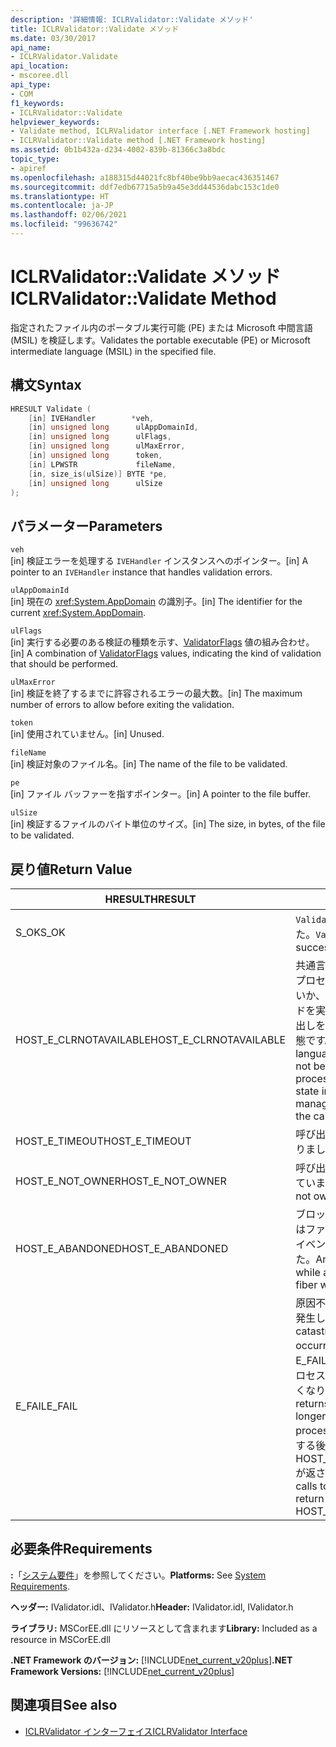 ```yaml
---
description: '詳細情報: ICLRValidator::Validate メソッド'
title: ICLRValidator::Validate メソッド
ms.date: 03/30/2017
api_name:
- ICLRValidator.Validate
api_location:
- mscoree.dll
api_type:
- COM
f1_keywords:
- ICLRValidator::Validate
helpviewer_keywords:
- Validate method, ICLRValidator interface [.NET Framework hosting]
- ICLRValidator::Validate method [.NET Framework hosting]
ms.assetid: 0b1b432a-d234-4002-839b-81366c3a8bdc
topic_type:
- apiref
ms.openlocfilehash: a188315d44021fc8bf40be9bb9aecac436351467
ms.sourcegitcommit: ddf7edb67715a5b9a45e3dd44536dabc153c1de0
ms.translationtype: HT
ms.contentlocale: ja-JP
ms.lasthandoff: 02/06/2021
ms.locfileid: "99636742"
---
```

# <a name="iclrvalidatorvalidate-method"></a><span data-ttu-id="a0740-103">ICLRValidator::Validate メソッド</span><span class="sxs-lookup"><span data-stu-id="a0740-103">ICLRValidator::Validate Method</span></span>

<span data-ttu-id="a0740-104">指定されたファイル内のポータブル実行可能 (PE) または Microsoft 中間言語 (MSIL) を検証します。</span><span class="sxs-lookup"><span data-stu-id="a0740-104">Validates the portable executable (PE) or Microsoft intermediate language (MSIL) in the specified file.</span></span>  
  
## <a name="syntax"></a><span data-ttu-id="a0740-105">構文</span><span class="sxs-lookup"><span data-stu-id="a0740-105">Syntax</span></span>  
  
```cpp  
HRESULT Validate (  
    [in] IVEHandler        *veh,  
    [in] unsigned long      ulAppDomainId,  
    [in] unsigned long      ulFlags,  
    [in] unsigned long      ulMaxError,  
    [in] unsigned long      token,  
    [in] LPWSTR             fileName,  
    [in, size_is(ulSize)] BYTE *pe,  
    [in] unsigned long      ulSize  
);
```  
  
## <a name="parameters"></a><span data-ttu-id="a0740-106">パラメーター</span><span class="sxs-lookup"><span data-stu-id="a0740-106">Parameters</span></span>  

 `veh`  
 <span data-ttu-id="a0740-107">[in] 検証エラーを処理する `IVEHandler` インスタンスへのポインター。</span><span class="sxs-lookup"><span data-stu-id="a0740-107">[in] A pointer to an `IVEHandler` instance that handles validation errors.</span></span>  
  
 `ulAppDomainId`  
 <span data-ttu-id="a0740-108">[in] 現在の <xref:System.AppDomain> の識別子。</span><span class="sxs-lookup"><span data-stu-id="a0740-108">[in] The identifier for the current <xref:System.AppDomain>.</span></span>  
  
 `ulFlags`  
 <span data-ttu-id="a0740-109">[in] 実行する必要のある検証の種類を示す、[ValidatorFlags](validatorflags-enumeration.md) 値の組み合わせ。</span><span class="sxs-lookup"><span data-stu-id="a0740-109">[in] A combination of [ValidatorFlags](validatorflags-enumeration.md) values, indicating the kind of validation that should be performed.</span></span>  
  
 `ulMaxError`  
 <span data-ttu-id="a0740-110">[in] 検証を終了するまでに許容されるエラーの最大数。</span><span class="sxs-lookup"><span data-stu-id="a0740-110">[in] The maximum number of errors to allow before exiting the validation.</span></span>  
  
 `token`  
 <span data-ttu-id="a0740-111">[in] 使用されていません。</span><span class="sxs-lookup"><span data-stu-id="a0740-111">[in] Unused.</span></span>  
  
 `fileName`  
 <span data-ttu-id="a0740-112">[in] 検証対象のファイル名。</span><span class="sxs-lookup"><span data-stu-id="a0740-112">[in] The name of the file to be validated.</span></span>  
  
 `pe`  
 <span data-ttu-id="a0740-113">[in] ファイル バッファーを指すポインター。</span><span class="sxs-lookup"><span data-stu-id="a0740-113">[in] A pointer to the file buffer.</span></span>  
  
 `ulSize`  
 <span data-ttu-id="a0740-114">[in] 検証するファイルのバイト単位のサイズ。</span><span class="sxs-lookup"><span data-stu-id="a0740-114">[in] The size, in bytes, of the file to be validated.</span></span>  
  
## <a name="return-value"></a><span data-ttu-id="a0740-115">戻り値</span><span class="sxs-lookup"><span data-stu-id="a0740-115">Return Value</span></span>  
  
|<span data-ttu-id="a0740-116">HRESULT</span><span class="sxs-lookup"><span data-stu-id="a0740-116">HRESULT</span></span>|<span data-ttu-id="a0740-117">説明</span><span class="sxs-lookup"><span data-stu-id="a0740-117">Description</span></span>|  
|-------------|-----------------|  
|<span data-ttu-id="a0740-118">S_OK</span><span class="sxs-lookup"><span data-stu-id="a0740-118">S_OK</span></span>|<span data-ttu-id="a0740-119">`Validate` が正常に返されました。</span><span class="sxs-lookup"><span data-stu-id="a0740-119">`Validate` returned successfully.</span></span>|  
|<span data-ttu-id="a0740-120">HOST_E_CLRNOTAVAILABLE</span><span class="sxs-lookup"><span data-stu-id="a0740-120">HOST_E_CLRNOTAVAILABLE</span></span>|<span data-ttu-id="a0740-121">共通言語ランタイム (CLR) がプロセスに読み込まれていないか、CLR がマネージド コードを実行できないまたは呼び出しを正常に処理できない状態です。</span><span class="sxs-lookup"><span data-stu-id="a0740-121">The common language runtime (CLR) has not been loaded into a process, or the CLR is in a state in which it cannot run managed code or process the call successfully.</span></span>|  
|<span data-ttu-id="a0740-122">HOST_E_TIMEOUT</span><span class="sxs-lookup"><span data-stu-id="a0740-122">HOST_E_TIMEOUT</span></span>|<span data-ttu-id="a0740-123">呼び出しがタイムアウトになりました。</span><span class="sxs-lookup"><span data-stu-id="a0740-123">The call timed out.</span></span>|  
|<span data-ttu-id="a0740-124">HOST_E_NOT_OWNER</span><span class="sxs-lookup"><span data-stu-id="a0740-124">HOST_E_NOT_OWNER</span></span>|<span data-ttu-id="a0740-125">呼び出し元がロックを所有していません。</span><span class="sxs-lookup"><span data-stu-id="a0740-125">The caller does not own the lock.</span></span>|  
|<span data-ttu-id="a0740-126">HOST_E_ABANDONED</span><span class="sxs-lookup"><span data-stu-id="a0740-126">HOST_E_ABANDONED</span></span>|<span data-ttu-id="a0740-127">ブロックされたスレッドまたはファイバーでの待機時に、イベントが取り消されました。</span><span class="sxs-lookup"><span data-stu-id="a0740-127">An event was canceled while a blocked thread or fiber was waiting on it.</span></span>|  
|<span data-ttu-id="a0740-128">E_FAIL</span><span class="sxs-lookup"><span data-stu-id="a0740-128">E_FAIL</span></span>|<span data-ttu-id="a0740-129">原因不明の致命的なエラーが発生しました。</span><span class="sxs-lookup"><span data-stu-id="a0740-129">An unknown catastrophic failure occurred.</span></span> <span data-ttu-id="a0740-130">メソッドにより E_FAIL が返されると、そのプロセス内で CLR が使用できなくなります。</span><span class="sxs-lookup"><span data-stu-id="a0740-130">When a method returns E_FAIL, the CLR is no longer usable within the process.</span></span> <span data-ttu-id="a0740-131">ホスト メソッドに対する後続の呼び出しでは HOST_E_CLRNOTAVAILABLE が返されます。</span><span class="sxs-lookup"><span data-stu-id="a0740-131">Subsequent calls to hosting methods return HOST_E_CLRNOTAVAILABLE.</span></span>|  
  
## <a name="requirements"></a><span data-ttu-id="a0740-132">必要条件</span><span class="sxs-lookup"><span data-stu-id="a0740-132">Requirements</span></span>  

 <span data-ttu-id="a0740-133">**:**「[システム要件](../../get-started/system-requirements.md)」を参照してください。</span><span class="sxs-lookup"><span data-stu-id="a0740-133">**Platforms:** See [System Requirements](../../get-started/system-requirements.md).</span></span>  
  
 <span data-ttu-id="a0740-134">**ヘッダー:** IValidator.idl、IValidator.h</span><span class="sxs-lookup"><span data-stu-id="a0740-134">**Header:** IValidator.idl, IValidator.h</span></span>  
  
 <span data-ttu-id="a0740-135">**ライブラリ:** MSCorEE.dll にリソースとして含まれます</span><span class="sxs-lookup"><span data-stu-id="a0740-135">**Library:** Included as a resource in MSCorEE.dll</span></span>  
  
 <span data-ttu-id="a0740-136">**.NET Framework のバージョン:** [!INCLUDE[net_current_v20plus](../../../../includes/net-current-v20plus-md.md)]</span><span class="sxs-lookup"><span data-stu-id="a0740-136">**.NET Framework Versions:** [!INCLUDE[net_current_v20plus](../../../../includes/net-current-v20plus-md.md)]</span></span>  
  
## <a name="see-also"></a><span data-ttu-id="a0740-137">関連項目</span><span class="sxs-lookup"><span data-stu-id="a0740-137">See also</span></span>

- [<span data-ttu-id="a0740-138">ICLRValidator インターフェイス</span><span class="sxs-lookup"><span data-stu-id="a0740-138">ICLRValidator Interface</span></span>](iclrvalidator-interface.md)
